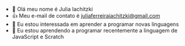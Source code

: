 - 👋 Olá meu nome é Julia Iachitzki
- :+1: Meu e-mail de contato é juliaferreiraiachitzki@gmail.com
- 👀 Eu estou interessada em aprender a programar novas linguagens
- 🌱 Eu estou aprendendo a programar recentemente a linguagem de JavaScript e Scratch

